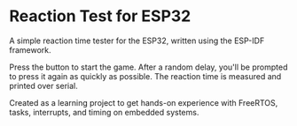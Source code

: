 # Reaction Test for ESP32

A simple reaction time tester for the ESP32, written using the ESP-IDF framework.

Press the button to start the game. After a random delay, you'll be prompted to press it again as quickly as possible. The reaction time is measured and printed over serial.

Created as a learning project to get hands-on experience with FreeRTOS, tasks, interrupts, and timing on embedded systems.
